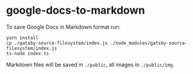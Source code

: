 # google-docs-to-markdown

To save Google Docs in Markdown format run:
```
yarn install
cp ./gatsby-source-filesystem/index.js ./node_modules/gatsby-source-filesystem/index.js
ts-node index.ts
```
Markdown files will be saved in `./public`, all images in `./public/img`.